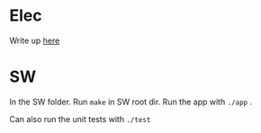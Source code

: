 # Elec
Write up [here](https://docs.google.com/document/d/1JFoz3NX0pnZmD6Nnw2aeyzCkt5X-y-UtsnngliHt22g/edit?usp=sharing)

# SW
In the SW folder. Run `make` in SW root dir. Run the app with `./app` . 

Can also run the unit tests with `./test`